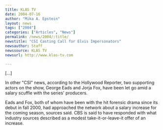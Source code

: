 ```yaml
---
title: KLAS TV
date: 2004-07-16
author: "Mika A. Epstein"
layout: news
tags: ["2004"]
categories: ["Articles", "News"]
permalink: /news/2004/:title/
newstitle: "CSI Casting Call for Elvis Impersonators"
newsauthor: Staff
newssource: KLAS TV
newsurl: http://www.klas-tv.com

---
```


[...]

In other "CSI" news, according to the Hollywood Reporter, two supporting actors on the show, George Eads and Jorja Fox, have been let go amid a salary scuffle with the series' producers.

Eads and Fox, both of whom have been with the hit forensic drama since its debut in fall 2000, had approached the network about a salary increase for the coming season, sources said. CBS is said to have responded with what industry sources described as a modest take-it-or-leave-it offer of an increase.

